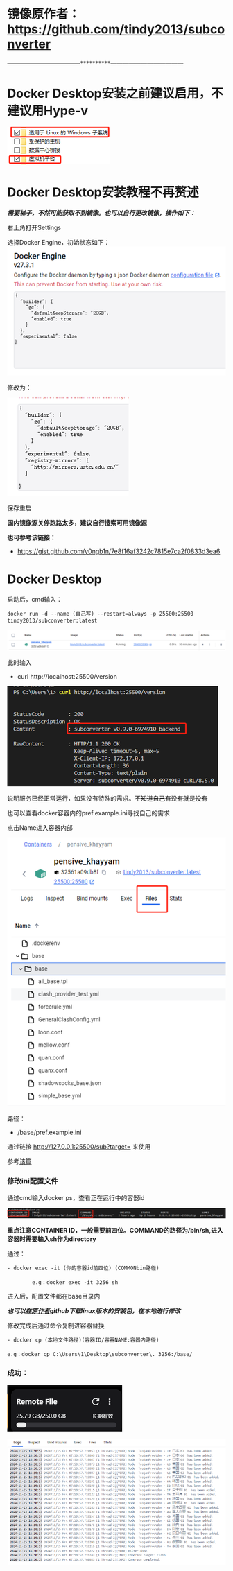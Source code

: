 # 镜像原作者：https://github.com/tindy2013/subconverter

————————————**********————————————

# Docker Desktop安装之前建议启用，不建议用Hype-v
![alt text](./img/image-2.png)

# Docker Desktop安装教程不再赘述
**_需要梯子，不然可能获取不到镜像。也可以自行更改镜像，操作如下：_**

右上角打开Settings

选择Docker Engine，初始状态如下：
![alt text](./img/image-3.png)

修改为：

![](./img/image-4.png)

保存重启

**国内镜像源关停跑路太多，建议自行搜索可用镜像源**

**也可参考该链接：**

- https://gist.github.com/y0ngb1n/7e8f16af3242c7815e7ca2f0833d3ea6

# Docker Desktop

启动后，cmd输入：

    docker run -d --name (自己写) --restart=always -p 25500:25500 tindy2013/subconverter:latest

![](./img/image-5.png)

此时输入
 - curl http://localhost:25500/version

![alt text](./img/image-6.png)

说明服务已经正常运行，如果没有特殊的需求。~~不知道自己有没有就是没有~~

也可以查看docker容器内的pref.example.ini寻找自己的需求

点击Name进入容器内部

![alt text](./img/image-7.png)

路径：
- /base/pref.example.ini

通过链接 http://127.0.0.1:25500/sub?target= 来使用

参考[该篇](一个链接同时实现配置模板和后端订阅转换.md)

### 修改ini配置文件

通过cmd输入docker ps，查看正在运行中的容器id

![alt text](./img/image-8.png)

**重点注意CONTAINER ID，一般需要前四位。COMMAND的路径为/bin/sh,进入容器时需要输入sh作为directory**

通过：

    - docker exec -it (你的容器id前四位) (COMMONbin路径)

            e.g：docker exec -it 3256 sh

进入后，配置文件都在base目录内

***也可以在[原作者](#镜像原作者httpsgithubcomtindy2013subconverter)github下载linux版本的安装包，在本地进行修改***

修改完成后通过命令复制进容器替换

    - docker cp (本地文件路径)(容器ID/容器NAME:容器内路径)

    e.g：docker cp C:\Users\1\Desktop\subconverter\. 3256:/base/

### **成功：**

![alt text](./img/image-10.png)

![alt text](./img/image-9.png)

# 